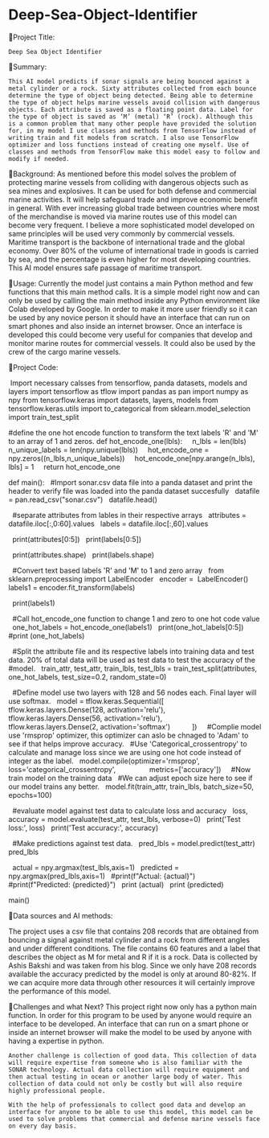 # Deep-Sea-Object-Identifier

Project Title: 

	Deep Sea Object Identifier 

Summary:

	This AI model predicts if sonar signals are being bounced against a metal cylinder or a rock. Sixty attributes collected from each bounce determine the type of object being detected. Being able to determine the type of object helps marine vessels avoid collision with dangerous objects. Each attribute is saved as a floating point data. Label for the type of object is saved as ‘M’ (metal) ‘R’ (rock). Although this is a common problem that many other people have provided the solution for, in my model I use classes and methods from TensorFlow instead of writing train and fit models from scratch. I also use TensorFlow optimizer and loss functions instead of creating one myself. Use of classes and methods from TensorFlow make this model easy to follow and modify if needed. 

Background:
	As mentioned before this model solves the problem of protecting marine vessels from colliding with dangerous objects such as sea mines and explosives. It can be used for both defense and commercial marine activities. It will help safeguard trade and improve economic benefit in general. With ever increasing global trade between countries where most of the merchandise is moved via marine routes use of this model can become very frequent. I believe a more sophisticated model developed on same principles will be used very commonly by commercial vessels. Maritime transport is the backbone of international trade and the global economy. Over 80% of the volume of international trade in goods is carried by sea, and the percentage is even higher for most developing countries. This AI model ensures safe passage of maritime transport. 

Usage:
	Currently the model just contains a main Python method and few functions that this main method calls. It is a simple model right now and can only be used by calling the main method inside any Python environment like Colab developed by Google. In order to make it more user friendly so it can be used by any novice person it should have an interface that can run on smart phones and also inside an internet browser. Once an interface is developed this could become very useful for companies that develop and monitor marine routes for commercial vessels. It could also be used by the crew of the cargo marine vessels. 

Project Code:

 Import necessary calsses from tensorflow, panda datasets, models and layers
import tensorflow as tflow
import pandas as pan
import numpy as npy
from tensorflow.keras import datasets, layers, models
from tensorflow.keras.utils import to_categorical
from sklearn.model_selection import train_test_split

#define the one hot encode function to transform the text labels 'R' and 'M' to an array of 1 and zeros.
def hot_encode_one(lbls):
    n_lbls = len(lbls)
    n_unique_labels = len(npy.unique(lbls))
    hot_encode_one = npy.zeros((n_lbls,n_unique_labels))
    hot_encode_one[npy.arange(n_lbls), lbls] = 1
    return hot_encode_one

def main():
  #Import sonar.csv data file into a panda dataset and print the header to verify file was loaded into the panda dataset succesfully
  datafile = pan.read_csv("sonar.csv")
  datafile.head()  

  #separate attributes from lables in their respective arrays
  attributes = datafile.iloc[:,0:60].values
  labels = datafile.iloc[:,60].values

  print(attributes[0:5])
  print(labels[0:5])  

  print(attributes.shape)
  print(labels.shape)

  #Convert text based labels 'R' and 'M' to 1 and zero array
  from sklearn.preprocessing import LabelEncoder
  encoder =  LabelEncoder()
  labels1 = encoder.fit_transform(labels)

  print(labels1)

  #Call hot_encode_one function to change 1 and zero to one hot code value
  one_hot_labels = hot_encode_one(labels1)
  print(one_hot_labels[0:5])
  #print (one_hot_labels)

  #Split the attribute file and its respective labels into training data and test data. 20% of total data will be used as test data to test the accuracy of the
  #model.
  train_attr, test_attr, train_lbls, test_lbls = train_test_split(attributes, one_hot_labels, test_size=0.2, random_state=0)

  #Define model use two layers with 128 and 56 nodes each. Final layer will use softmax.
  model = tflow.keras.Sequential([
          tflow.keras.layers.Dense(128, activation='relu'),
          tflow.keras.layers.Dense(56, activation='relu'),
          tflow.keras.layers.Dense(2, activation='softmax')
          ])
  
  #Complie model use 'rmsprop' optimizer, this optimizer can aslo be chnaged to 'Adam' to see if that helps improve accuracy.
  #Use 'Categorical_crossentropy' to calculate and manage loss since we are using one hot code instead of integer as the label.
  model.compile(optimizer='rmsprop',
                loss='categorical_crossentropy',
                metrics=['accuracy'])
  
  #Now train model on the training data
  #We can adjust epoch size here to see if our model trains any better.
  model.fit(train_attr, train_lbls, batch_size=50, epochs=100)

  #evaluate model against test data to calculate loss and accuracy
  loss, accuracy = model.evaluate(test_attr, test_lbls, verbose=0)
  print('Test loss:', loss)
  print('Test accuracy:', accuracy)

  #Make predictions against test data.
  pred_lbls = model.predict(test_attr)
  pred_lbls

  actual = npy.argmax(test_lbls,axis=1)
  predicted = npy.argmax(pred_lbls,axis=1)
  #print(f"Actual: {actual}")
  #print(f"Predicted: {predicted}")
  print (actual)
  print (predicted)

main()  


Data sources and AI methods:

The project uses a csv file that contains 208 records that are obtained from bouncing a signal against metal cylinder and a rock from different angles and under different conditions. The file contains 60 features and a label that describes the object as M for metal and R if it is a rock. Data is collected by Ashis Bakshi and was taken from his blog. Since we only have 208 records available the accuracy predicted by the model is only at around 80-82%. If we can acquire more data through other resources it will certainly improve the performance of this model. 

Challenges and what Next?
	This project right now only has a python main function. In order for this program to be used by anyone would require an interface to be developed. An interface that can run on a smart phone or inside an internet browser will make the model to be used by anyone with having a expertise in python. 

	Another challenge is collection of good data. This collection of data will require expertise from someone who is also familiar with the SONAR technology. Actual data collection will require equipment and then actual testing in ocean or another large body of water. This collection of data could not only be costly but will also require highly professional people. 

	With the help of professionals to collect good data and develop an interface for anyone to be able to use this model, this model can be used to solve problems that commercial and defense marine vessels face on every day basis. 
